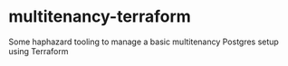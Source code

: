 # multitenancy-terraform
Some haphazard tooling to manage a basic multitenancy Postgres setup using Terraform

